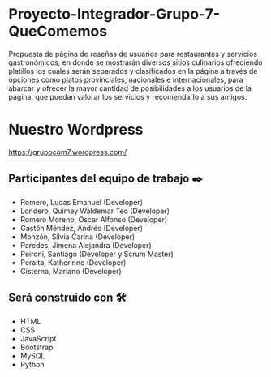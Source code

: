 # Proyecto-Integrador-Grupo-7-QueComemos
Propuesta de página de reseñas de usuarios para restaurantes y servicios gastronómicos, en donde se mostrarán diversos sitios culinarios ofreciendo platillos los cuales serán separados y clasificados en la página a través de opciones como platos provinciales, nacionales e internacionales, para abarcar y ofrecer la mayor cantidad de posibilidades a los usuarios de la página, que puedan valorar los servicios y recomendarlo a sus amigos.

# Nuestro Wordpress
https://grupocom7.wordpress.com/

## Participantes del equipo de trabajo ✒️     
* Romero, Lucas Emanuel (Developer)    
* Londero, Quimey Waldemar Teo (Developer)  
* Romero Moreno, Oscar Alfonso (Developer)     
* Gastón Méndez, Andrés (Developer)     
* Monzón, Silvia Carina (Developer)     
* Paredes, Jimena Alejandra (Developer)     
* Peironi, Santiago (Developer y Scrum Master)     
* Peralta, Katherinne (Developer)    
* Cisterna, Mariano (Developer)    

## Será construido con 🛠️
* HTML
* CSS
* JavaScript
* Bootstrap
* MySQL
* Python
